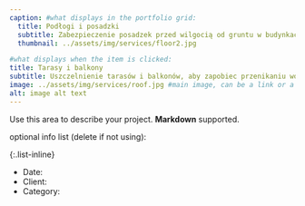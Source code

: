 ```yaml
---
caption: #what displays in the portfolio grid:
  title: Podłogi i posadzki
  subtitle: Zabezpieczenie posadzek przed wilgocią od gruntu w budynkach mieszkalnych i przemysłowych.
  thumbnail: ../assets/img/services/floor2.jpg

#what displays when the item is clicked:
title: Tarasy i balkony
subtitle: Uszczelnienie tarasów i balkonów, aby zapobiec przenikaniu wody do konstrukcji budynku.
image: ../assets/img/services/roof.jpg #main image, can be a link or a file in assets/img/portfolio
alt: image alt text
---
```


Use this area to describe your project. **Markdown** supported.

optional info list (delete if not using):

{:.list-inline}

- Date:
- Client:
- Category:
